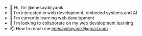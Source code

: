 - 👋 Hi, I’m @enesaydinyanik
- 👀 I’m interested in web development, embeded systems and AI
- 🌱 I’m currently learning web development
- 💞️ I’m looking to collaborate on my web development learning
- 📫 How to reach me enesaydinyanik@gmail.com

<!---
enesaydinyanik/enesaydinyanik is a ✨ special ✨ repository because its `README.md` (this file) appears on your GitHub profile.
You can click the Preview link to take a look at your changes.
--->
